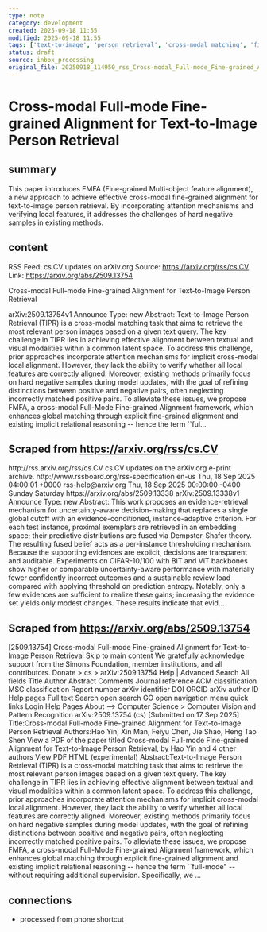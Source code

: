 ```yaml
---
type: note
category: development
created: 2025-09-18 11:55
modified: 2025-09-18 11:55
tags: ['text-to-image', 'person retrieval', 'cross-modal matching', 'fine-grained alignment']
status: draft
source: inbox_processing
original_file: 20250918_114950_rss_Cross-modal_Full-mode_Fine-grained_Alignment_for_T.txt
---
```


# Cross-modal Full-mode Fine-grained Alignment for Text-to-Image Person Retrieval

## summary
This paper introduces FMFA (Fine-grained Multi-object feature alignment), a new approach to achieve effective cross-modal fine-grained alignment for text-to-image person retrieval. By incorporating attention mechanisms and verifying local features, it addresses the challenges of hard negative samples in existing methods.

## content
RSS Feed: cs.CV updates on arXiv.org
Source: https://arxiv.org/rss/cs.CV
Link: https://arxiv.org/abs/2509.13754

Cross-modal Full-mode Fine-grained Alignment for Text-to-Image Person Retrieval

arXiv:2509.13754v1 Announce Type: new Abstract: Text-to-Image Person Retrieval (TIPR) is a cross-modal matching task that aims to retrieve the most relevant person images based on a given text query. The key challenge in TIPR lies in achieving effective alignment between textual and visual modalities within a common latent space. To address this challenge, prior approaches incorporate attention mechanisms for implicit cross-modal local alignment. However, they lack the ability to verify whether all local features are correctly aligned. Moreover, existing methods primarily focus on hard negative samples during model updates, with the goal of refining distinctions between positive and negative pairs, often neglecting incorrectly matched positive pairs. To alleviate these issues, we propose FMFA, a cross-modal Full-Mode Fine-grained Alignment framework, which enhances global matching through explicit fine-grained alignment and existing implicit relational reasoning -- hence the term ``ful...

## Scraped from https://arxiv.org/rss/cs.CV
<?xml version='1.0' encoding='UTF-8'?>
<rss xmlns:arxiv="http://arxiv.org/schemas/atom" xmlns:dc="http://purl.org/dc/elements/1.1/" xmlns:atom="http://www.w3.org/2005/Atom" xmlns:content="http://purl.org/rss/1.0/modules/content/" version="2.0">
  <channel>
    <title>cs.CV updates on arXiv.org</title>
    <link>http://rss.arxiv.org/rss/cs.CV</link>
    <description>cs.CV updates on the arXiv.org e-print archive.</description>
    <atom:link href="http://rss.arxiv.org/rss/cs.CV" rel="self" type="application/rss+xml"/>
    <docs>http://www.rssboard.org/rss-specification</docs>
    <language>en-us</language>
    <lastBuildDate>Thu, 18 Sep 2025 04:00:01 +0000</lastBuildDate>
    <managingEditor>rss-help@arxiv.org</managingEditor>
    <pubDate>Thu, 18 Sep 2025 00:00:00 -0400</pubDate>
    <skipDays>
      <day>Sunday</day>
      <day>Saturday</day>
    </skipDays>
    <item>
      <title>Proximity-Based Evidence Retrieval for Uncertainty-Aware Neural Networks</title>
      <link>https://arxiv.org/abs/2509.13338</link>
      <description>arXiv:2509.13338v1 Announce Type: new 
Abstract: This work proposes an evidence-retrieval mechanism for uncertainty-aware decision-making that replaces a single global cutoff with an evidence-conditioned, instance-adaptive criterion. For each test instance, proximal exemplars are retrieved in an embedding space; their predictive distributions are fused via Dempster-Shafer theory. The resulting fused belief acts as a per-instance thresholding mechanism. Because the supporting evidences are explicit, decisions are transparent and auditable. Experiments on CIFAR-10/100 with BiT and ViT backbones show higher or comparable uncertainty-aware performance with materially fewer confidently incorrect outcomes and a sustainable review load compared with applying threshold on prediction entropy. Notably, only a few evidences are sufficient to realize these gains; increasing the evidence set yields only modest changes. These results indicate that evid...


## Scraped from https://arxiv.org/abs/2509.13754
[2509.13754] Cross-modal Full-mode Fine-grained Alignment for Text-to-Image Person Retrieval Skip to main content We gratefully acknowledge support from the Simons Foundation, member institutions, and all contributors. Donate &gt; cs &gt; arXiv:2509.13754 Help | Advanced Search All fields Title Author Abstract Comments Journal reference ACM classification MSC classification Report number arXiv identifier DOI ORCID arXiv author ID Help pages Full text Search open search GO open navigation menu quick links Login Help Pages About --> Computer Science > Computer Vision and Pattern Recognition arXiv:2509.13754 (cs) [Submitted on 17 Sep 2025] Title:Cross-modal Full-mode Fine-grained Alignment for Text-to-Image Person Retrieval Authors:Hao Yin, Xin Man, Feiyu Chen, Jie Shao, Heng Tao Shen View a PDF of the paper titled Cross-modal Full-mode Fine-grained Alignment for Text-to-Image Person Retrieval, by Hao Yin and 4 other authors View PDF HTML (experimental) Abstract:Text-to-Image Person Retrieval (TIPR) is a cross-modal matching task that aims to retrieve the most relevant person images based on a given text query. The key challenge in TIPR lies in achieving effective alignment between textual and visual modalities within a common latent space. To address this challenge, prior approaches incorporate attention mechanisms for implicit cross-modal local alignment. However, they lack the ability to verify whether all local features are correctly aligned. Moreover, existing methods primarily focus on hard negative samples during model updates, with the goal of refining distinctions between positive and negative pairs, often neglecting incorrectly matched positive pairs. To alleviate these issues, we propose FMFA, a cross-modal Full-Mode Fine-grained Alignment framework, which enhances global matching through explicit fine-grained alignment and existing implicit relational reasoning -- hence the term ``full-mode&#34; -- without requiring additional supervision. Specifically, we ...


## connections
- processed from phone shortcut

